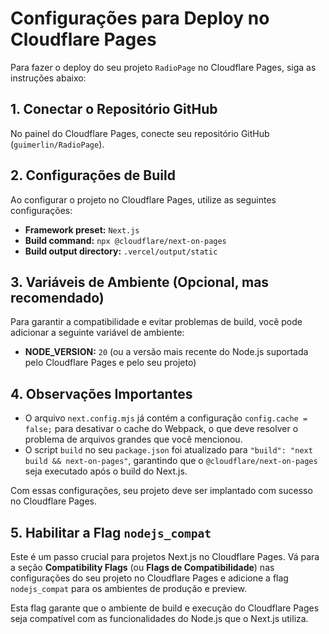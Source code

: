 # Configurações para Deploy no Cloudflare Pages

Para fazer o deploy do seu projeto `RadioPage` no Cloudflare Pages, siga as instruções abaixo:

## 1. Conectar o Repositório GitHub

No painel do Cloudflare Pages, conecte seu repositório GitHub (`guimerlin/RadioPage`).

## 2. Configurações de Build

Ao configurar o projeto no Cloudflare Pages, utilize as seguintes configurações:

*   **Framework preset:** `Next.js`
*   **Build command:** `npx @cloudflare/next-on-pages`
*   **Build output directory:** `.vercel/output/static`

## 3. Variáveis de Ambiente (Opcional, mas recomendado)

Para garantir a compatibilidade e evitar problemas de build, você pode adicionar a seguinte variável de ambiente:

*   **NODE_VERSION:** `20` (ou a versão mais recente do Node.js suportada pelo Cloudflare Pages e pelo seu projeto)

## 4. Observações Importantes

*   O arquivo `next.config.mjs` já contém a configuração `config.cache = false;` para desativar o cache do Webpack, o que deve resolver o problema de arquivos grandes que você mencionou.
*   O script `build` no seu `package.json` foi atualizado para `"build": "next build && next-on-pages"`, garantindo que o `@cloudflare/next-on-pages` seja executado após o build do Next.js.

Com essas configurações, seu projeto deve ser implantado com sucesso no Cloudflare Pages.




## 5. Habilitar a Flag `nodejs_compat`

Este é um passo crucial para projetos Next.js no Cloudflare Pages. Vá para a seção **Compatibility Flags** (ou **Flags de Compatibilidade**) nas configurações do seu projeto no Cloudflare Pages e adicione a flag `nodejs_compat` para os ambientes de produção e preview.

Esta flag garante que o ambiente de build e execução do Cloudflare Pages seja compatível com as funcionalidades do Node.js que o Next.js utiliza.


